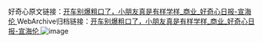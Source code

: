 好奇心原文链接：[开车别爆粗口了，小朋友真是有样学样_商业_好奇心日报-宣海伦 ](https://www.qdaily.com/articles/11893.html)
WebArchive归档链接：[开车别爆粗口了，小朋友真是有样学样_商业_好奇心日报-宣海伦 ](http://web.archive.org/web/20190623171605/https://www.qdaily.com/articles/11893.html)
![image](http://ww3.sinaimg.cn/large/007d5XDply1g3wbcaf27bj30u03344qp)